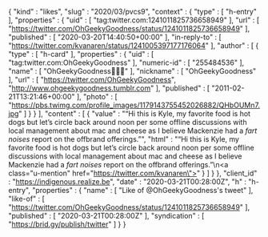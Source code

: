 {
  "kind" : "likes",
  "slug" : "2020/03/pvcs9",
  "context" : {
    "type" : [ "h-entry" ],
    "properties" : {
      "uid" : [ "tag:twitter.com:1241011825736658949" ],
      "url" : [ "https://twitter.com/OhGeekyGoodness/status/1241011825736658949" ],
      "published" : [ "2020-03-20T14:40:50+00:00" ],
      "in-reply-to" : [ "https://twitter.com/kvanaren/status/1241005397177176064" ],
      "author" : [ {
        "type" : [ "h-card" ],
        "properties" : {
          "uid" : [ "tag:twitter.com:OhGeekyGoodness" ],
          "numeric-id" : [ "255484536" ],
          "name" : [ "OhGeekyGoodness💖💜💙" ],
          "nickname" : [ "OhGeekyGoodness" ],
          "url" : [ "https://twitter.com/OhGeekyGoodness", "http://www.ohgeekygoodness.tumblr.com" ],
          "published" : [ "2011-02-21T13:21:46+00:00" ],
          "photo" : [ "https://pbs.twimg.com/profile_images/1179143755452026882/QHbOUMn7.jpg" ]
        }
      } ],
      "content" : [ {
        "value" : "“Hi this is Kyle, my favorite food is hot dogs but let’s circle back around noon per some offline discussions with local management about mac and cheese as I believe Mackenzie had a *fart noises* report on the offbrand offerings.”",
        "html" : "“Hi this is Kyle, my favorite food is hot dogs but let’s circle back around noon per some offline discussions with local management about mac and cheese as I believe Mackenzie had a *fart noises* report on the offbrand offerings.”\n<a class=\"u-mention\" href=\"https://twitter.com/kvanaren\"></a>"
      } ]
    }
  },
  "client_id" : "https://indigenous.realize.be",
  "date" : "2020-03-21T00:28:00Z",
  "h" : "h-entry",
  "properties" : {
    "name" : [ "Like of @OhGeekyGoodness's tweet" ],
    "like-of" : [ "https://twitter.com/OhGeekyGoodness/status/1241011825736658949" ],
    "published" : [ "2020-03-21T00:28:00Z" ],
    "syndication" : [ "https://brid.gy/publish/twitter" ]
  }
}
